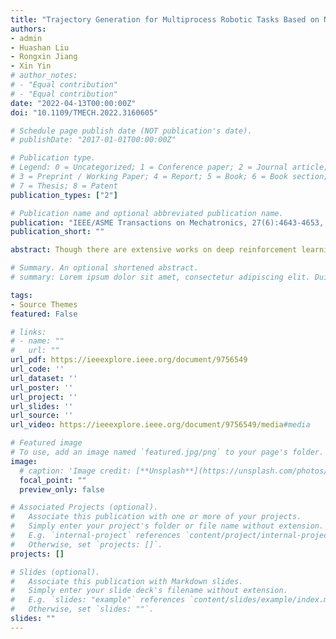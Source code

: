 ```yaml
---
title: "Trajectory Generation for Multiprocess Robotic Tasks Based on Nested Dual-Memory Deep Deterministic Policy Gradient"
authors:
- admin
- Huashan Liu
- Rongxin Jiang
- Xin Yin
# author_notes:
# - "Equal contribution"
# - "Equal contribution"
date: "2022-04-13T00:00:00Z"
doi: "10.1109/TMECH.2022.3160605"

# Schedule page publish date (NOT publication's date).
# publishDate: "2017-01-01T00:00:00Z"

# Publication type.
# Legend: 0 = Uncategorized; 1 = Conference paper; 2 = Journal article;
# 3 = Preprint / Working Paper; 4 = Report; 5 = Book; 6 = Book section;
# 7 = Thesis; 8 = Patent
publication_types: ["2"]

# Publication name and optional abbreviated publication name.
publication: "IEEE/ASME Transactions on Mechatronics, 27(6):4643-4653, 2022"
publication_short: ""

abstract: Though there are extensive works on deep reinforcement learning (DRL) for robotics, sequential trajectory generation for multiprocess robotic tasks based on DRL is yet to be explored. In this article, the multiprocess task is formulated as a Markov decision process, and a nested dual-memory deep deterministic policy gradient algorithm with dynamic criteria is proposed, to generalize the traditional trajectory planning with predefined target point into a trajectory exploration problem aiming at a target area without solving inverse kinematics. First, a dual-memory architecture with local-to-global strategy is introduced to enhance the performance. Second, a novel nested architecture is proposed to generate sequential trajectory segments successively and asynchronously for the multiprocess task. Third, a compound reward system is designed and a weight coefficient matrix is adopted to balance the position control and the orientation control based on Tait–Bryan angles. In addition, a virtual twin system is established to promote the training efficiency, where the trajectory generated in simulation can be directly applied to the real physical platform. Finally, experimental results on both simulated and real-world applications have verified the performance of the proposed approach.

# Summary. An optional shortened abstract.
# summary: Lorem ipsum dolor sit amet, consectetur adipiscing elit. Duis posuere tellus ac convallis placerat. Proin tincidunt magna sed ex sollicitudin condimentum.

tags:
- Source Themes
featured: False

# links:
# - name: ""
#   url: ""
url_pdf: https://ieeexplore.ieee.org/document/9756549
url_code: ''
url_dataset: ''
url_poster: ''
url_project: ''
url_slides: ''
url_source: ''
url_video: https://ieeexplore.ieee.org/document/9756549/media#media

# Featured image
# To use, add an image named `featured.jpg/png` to your page's folder. 
image:
  # caption: 'Image credit: [**Unsplash**](https://unsplash.com/photos/jdD8gXaTZsc)'
  focal_point: ""
  preview_only: false

# Associated Projects (optional).
#   Associate this publication with one or more of your projects.
#   Simply enter your project's folder or file name without extension.
#   E.g. `internal-project` references `content/project/internal-project/index.md`.
#   Otherwise, set `projects: []`.
projects: []

# Slides (optional).
#   Associate this publication with Markdown slides.
#   Simply enter your slide deck's filename without extension.
#   E.g. `slides: "example"` references `content/slides/example/index.md`.
#   Otherwise, set `slides: ""`.
slides: ""
---
```



